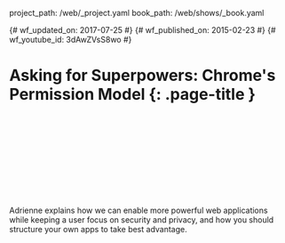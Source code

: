 project_path: /web/_project.yaml
book_path: /web/shows/_book.yaml

{# wf_updated_on: 2017-07-25 #}
{# wf_published_on: 2015-02-23 #}
{# wf_youtube_id: 3dAwZVsS8wo #}

# Asking for Superpowers: Chrome's Permission Model {: .page-title }


<div class="video-wrapper">
  <iframe class="devsite-embedded-youtube-video" data-video-id="3dAwZVsS8wo"
          data-autohide="1" data-showinfo="0" frameborder="0" allowfullscreen>
  </iframe>
</div>


Adrienne explains how we can enable more powerful web applications while keeping a user focus on security and privacy, and how you should structure your own apps to take best advantage.
